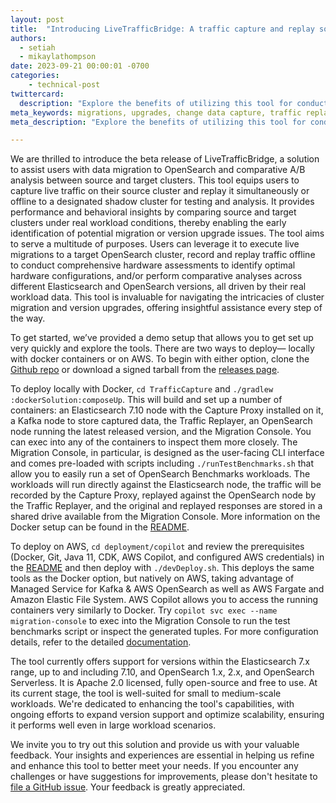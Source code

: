 ```yaml
---
layout: post
title:  "Introducing LiveTrafficBridge: A traffic capture and replay solution for OpenSearch Migrations and Upgrades"
authors: 
  - setiah
  - mikaylathompson
date: 2023-09-21 00:00:01 -0700
categories: 
    - technical-post
twittercard:
  description: "Explore the benefits of utilizing this tool for conducting tests on migrations and upgrades under actual workload conditions."
meta_keywords: migrations, upgrades, change data capture, traffic replay
meta_description: "Explore the benefits of utilizing this tool for conducting tests on migrations and upgrades under actual workload conditions."

---
```


We are thrilled to introduce the beta release of LiveTrafficBridge, a solution to assist users with data migration to OpenSearch and comparative A/B analysis between source and target clusters. This tool equips users to capture live traffic on their source cluster and replay it simultaneously or offline to a designated shadow cluster for testing and analysis. It provides performance and behavioral insights by comparing source and target clusters under real workload conditions, thereby enabling the early identification of potential migration or version upgrade issues. The tool aims to serve a multitude of purposes. Users can leverage it to execute live migrations to a target OpenSearch cluster, record and replay traffic offline to conduct comprehensive hardware assessments to identify optimal hardware configurations, and/or perform comparative analyses across different Elasticsearch and OpenSearch versions, all driven by their real workload data. This tool is invaluable for navigating the intricacies of cluster migration and version upgrades, offering insightful assistance every step of the way.

To get started, we’ve provided a demo setup that allows you to get set up very quickly and explore the tools. There are two ways to deploy— locally with docker containers or on AWS. To begin with either option, clone the [Github repo](https://github.com/opensearch-project/opensearch-migrations/tree/capture-and-replay-v0.1.0) or download a signed tarball from the [releases page](https://github.com/opensearch-project/opensearch-migrations/releases/tag/0.1.0).

To deploy locally with Docker, `cd TrafficCapture` and `./gradlew :dockerSolution:composeUp`. This will build and set up a number of containers: an Elasticsearch 7.10 node with the Capture Proxy installed on it, a Kafka node to store captured data, the Traffic Replayer, an OpenSearch node running the latest released version, and the Migration Console. You can exec into any of the containers to inspect them more closely. The Migration Console, in particular, is designed as the user-facing CLI interface and comes pre-loaded with scripts including `./runTestBenchmarks.sh` that allow you to easily run a set of OpenSearch Benchmarks workloads. The workloads will run directly against the Elasticsearch node, the traffic will be recorded by the Capture Proxy, replayed against the OpenSearch node by the Traffic Replayer, and the original and replayed responses are stored in a shared drive available from the Migration Console. More information on the Docker setup can be found in the [README](https://github.com/opensearch-project/opensearch-migrations/blob/capture-and-replay-v0.1.0/TrafficCapture/README.md).

To deploy on AWS, `cd deployment/copilot` and review the prerequisites (Docker, Git, Java 11, CDK, AWS Copilot, and configured AWS credentials) in the [README](https://github.com/opensearch-project/opensearch-migrations/blob/capture-and-replay-v0.1.0/deployment/copilot/README.md) and then deploy with `./devDeploy.sh`.  This deploys the same tools as the Docker option, but natively on AWS, taking advantage of Managed Service for Kafka & AWS OpenSearch as well as AWS Fargate and Amazon Elastic File System. AWS Copilot allows you to access the running containers very similarly to Docker. Try `copilot svc exec --name migration-console` to exec into the Migration Console to run the test benchmarks script or inspect the generated tuples. For more configuration details, refer to the detailed [documentation](https://github.com/opensearch-project/opensearch-migrations/blob/capture-and-replay-v0.1.0/deployment/copilot/README.md).

The tool currently offers support for versions within the Elasticsearch 7.x range, up to and including 7.10, and OpenSearch 1.x, 2.x, and OpenSearch Serverless. It is Apache 2.0 licensed, fully open-source and free to use. At its current stage, the tool is well-suited for small to medium-scale workloads. We're dedicated to enhancing the tool's capabilities, with ongoing efforts to expand version support and optimize scalability, ensuring it performs well even in large workload scenarios.

We invite you to try out this solution and provide us with your valuable feedback. Your insights and experiences are essential in helping us refine and enhance this tool to better meet your needs. If you encounter any challenges or have suggestions for improvements, please don't hesitate to [file a GitHub issue](https://github.com/opensearch-project/opensearch-migrations/issues/new/choose). Your feedback is greatly appreciated.
